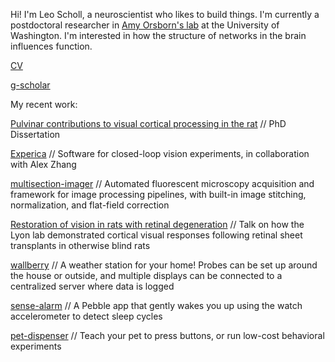 Hi! I'm Leo Scholl, a neuroscientist who likes to build things. I'm currently a postdoctoral researcher in [Amy Orsborn's lab](http://faculty.washington.edu/aorsborn/) at the University of Washington. I'm interested in how the structure of networks in the brain influences function. 

[CV](https://leoscholl.github.io/lscholl_cv.pdf)

[g-scholar](https://scholar.google.com/citations?user=uX-2MwgAAAAJ)

My recent work:

[Pulvinar contributions to visual cortical processing in the rat](https://leoscholl.github.io/scholl%20dissertation.pdf) // PhD Dissertation

[Experica](https://experica.github.io) // Software for closed-loop vision experiments, in collaboration with Alex Zhang

[multisection-imager](https://github.com/leoscholl/multisection-imager) // Automated fluorescent microscopy acquisition and framework for image processing pipelines, with built-in image stitching, normalization, and flat-field correction

[Restoration of vision in rats with retinal degeneration](https://leoscholl.github.io/retinal%20transplant%20slides.pdf) // Talk on how the Lyon lab demonstrated cortical visual responses following retinal sheet transplants in otherwise blind rats

[wallberry](https://github.com/leoscholl/wallberry) // A weather station for your home! Probes can be set up around the house or outside, and multiple displays can be connected to a centralized server where data is logged

[sense-alarm](https://github.com/leoscholl/sense-alarm) // A Pebble app that gently wakes you up using the watch accelerometer to detect sleep cycles

[pet-dispenser](https://github.com/leoscholl/pet-dispenser) // Teach your pet to press buttons, or run low-cost behavioral experiments
